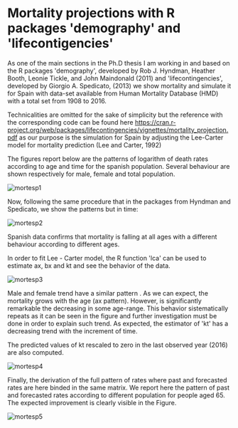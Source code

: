 # Mortality projections with R packages 'demography' and 'lifecontigencies'

As one of the main sections in the Ph.D thesis I am working in and based on the R packages 'demography', developed by Rob J. Hyndman, Heather Booth, Leonie Tickle, and John Maindonald (2011)  and 'lifecontingencies', developed by Giorgio A. Spedicato, (2013) we show mortality and simulate it for Spain with data-set available from Human Mortality Database (HMD) with a total set from 1908 to 2016.

Technicalities are omitted for the sake of simplicity but the reference with the corresponding code can be found here 
https://cran.r-project.org/web/packages/lifecontingencies/vignettes/mortality_projection.pdf
as our purpose is the simulation for Spain by adjusting the Lee-Carter model for mortality prediction (Lee and Carter, 1992)

The figures report below are the patterns of logarithm of death rates according to age and time for the spanish population.
Several behaviour are shown respectively for male, female and total population.

![mortesp1](https://user-images.githubusercontent.com/45860181/52142482-0d624680-2659-11e9-993d-fb51fe0e343f.png)

Now, following the same procedure that in the packages from Hyndman and Spedicato, we show the patterns but in time:

![mortesp2](https://user-images.githubusercontent.com/45860181/52142831-1869a680-265a-11e9-8bf1-62849230b635.png)

Spanish data confirms that mortality is falling at all ages with a different behaviour according to different ages.

In order to fit Lee - Carter model, the R function 'lca' can be used to estimate ax, bx and kt and see the behavior of the data.

![mortesp3](https://user-images.githubusercontent.com/45860181/52143349-82368000-265b-11e9-8cf6-66d883d6ab87.png)

Male and female trend have a similar pattern . As we can expect, the mortality grows with the age (ax pattern). However, is significantly remarkable the decreasing in some age-range. This behavior sistematically repeats as it can be seen in the figure and further investigation must be done in order to explain such trend.
As expected, the estimator of 'kt' has a decreasing trend with the increment of time.

The predicted values of kt rescaled to zero in the last observed year (2016) are also computed.

![mortesp4](https://user-images.githubusercontent.com/45860181/52143504-f40ec980-265b-11e9-970f-9d526a78e84a.png)

Finally, the derivation of the full pattern of rates where past and forecasted rates are here binded in the same matrix. 
We report here the pattern of past and forecasted rates according to different population for people aged 65. The expected improvement is clearly visible in the Figure.

![mortesp5](https://user-images.githubusercontent.com/45860181/52143766-9dee5600-265c-11e9-9d95-3d91c0d4f6aa.png)
